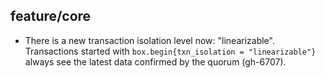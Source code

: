 ## feature/core

* There is a new transaction isolation level now: "linearizable". Transactions
  started with `box.begin{txn_isolation = "linearizable"}` always see the latest
  data confirmed by the quorum (gh-6707).
